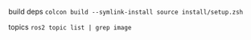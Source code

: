 build deps
`colcon build --symlink-install
source install/setup.zsh`

topics
`ros2 topic list | grep image`
